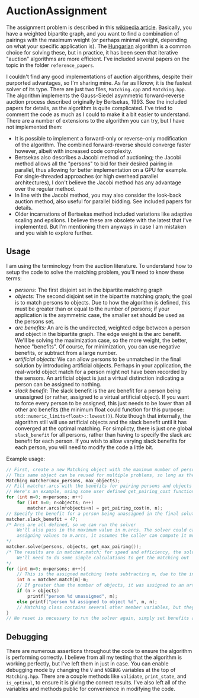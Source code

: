 # AuctionAssignment
The assignment problem is described in this [wikipedia article](https://en.wikipedia.org/wiki/Assignment_problem). Basically, you have a weighted bipartite graph, and you want to find a combination of pairings with the maximum weight (or perhaps minimal weight, depending on what your specific application is). The [Hungarian](https://en.wikipedia.org/wiki/Hungarian_algorithm) algorithm is a common choice for solving these, but in practice, it has been seen that iterative "auction" algorithms are more efficient. I've included several papers on the topic in the folder `reference_papers`.

I couldn't find any good implementations of auction algorithms, despite their purported advantages, so I'm sharing mine. As far as I know, it is the fastest solver of its type. There are just two files, `Matching.cpp` and `Matching.hpp`. The algorithm implements the Gauss-Siedel asymmetric forward-reverse auction process described originally by Bertsekas, 1993. See the included papers for details, as the algorithm is quite complicated. I've tried to comment the code as much as I could to make it a bit easier to understand. There are a number of extensions to the algorithm you can try, but I have not implemented them:
- It is possible to implement a forward-only or reverse-only modification of the algorithm. The combined forward-reverse should converge faster however, albeit with increased code complexity.
- Bertsekas also describes a Jacobi method of auctioning; the Jacobi method allows all the "persons" to bid for their desired pairing in parallel, thus allowing for better implementation on a GPU for example. For single-threaded approaches (or high overhead parallel architectures), I don't believe the Jacobi method has any advantage over the regular method.
- In line with the Jacobi method, you may also consider the look-back auction method, also useful for parallel bidding. See included papers for details.
- Older incarnations of Bertsekas method included variations like adaptive scaling and epsilons. I believe these are obsolete with the latest that I've implemented. But I'm mentioning them anyways in case I am mistaken and you wish to explore further.

## Usage
I am using the terminology from the auction literature. To understand how to setup the code to solve the matching problem, you'll need to know these terms:
- _persons:_ The first disjoint set in the bipartite matching graph
- _objects:_ The second disjoint set in the bipartite matching graph; the goal is to match persons to objects. Due to how the algorithm is defined, this must be greater than or equal to the number of persons; if your application is the asymmetric case, the smaller set should be used as the persons set.
- _arc benefits:_ An arc is the undirected, weighted edge between a person and object in the bipartite graph. The edge weight is the arc benefit. We'll be solving the maximization case, so the more weight, the better, hence "benefits". Of course, for minimization, you can use negative benefits, or subtract from a large number.
- _artificial objects:_ We can allow persons to be unmatched in the final solution by introducing artificial objects. Perhaps in your application, the real-world object match for a person might not have been recorded by the sensors. An artificial object is just a virtual distinction indicating a person can be assigned to nothing.
- _slack benefit_: The slack benefit is the arc benefit for a person being unassigned (or rather, assigned to a virtual artificial object). If you want to force every person to be assigned, this just needs to be lower than all other arc benefits (the minimum float could function for this purpose: `std::numeric_limits<float>::lowest()`). Note though that internally, the algorithm still will use artificial objects and the slack benefit until it has converged at the optimal matching. For simplicty, there is just one global `slack_benefit` for all persons, rather than having to specify the slack arc benefit for each person. If you wish to allow varying slack benefits for each person, you will need to modify the code a little bit.

Example usage:

```c++
// First, create a new Matching object with the maximum number of persons and objects, respectively
// This same object can be reused for multiple problems, so long as the person/object sets stay <= the max 
Matching matcher(max_persons, max_objects);
// Fill matcher.arcs with the benefits for pairing persons and objects
// Here's an example, using some user defined get_pairing_cost function
for (int m=0; m<persons; m++)
	for (int n=0; n<objects; n++)
    	matcher.arcs[m*objects+n] = get_pairing_cost(m, n);
// Specify the benefit for a person being unassigned in the final solution
matcher.slack_benefit = 47;
/* Arcs are all defined, so we can run the solver
	We'll also pass in the maximum value in m.arcs. The solver could calculate this value itself, but since we're already
    assigning values to m.arcs, it assumes the caller can compute it more efficiently and pass it in.
*/    
matcher.solve(persons, objects, get_max_pairing());
/* The results are in matcher.match; for speed and efficiency, the solver does minimal post-processing on the results;
	We'll need to do some simple calculations to get the matching out
*/
for (int m=0; m<persons; m++){
	// This is the assigned matching (note subtracting m, due to the internal solver's representation)
	int n = matcher.match[m]-m;
    // If greater than the number of objects, it was assigned to an artifical object (e.g. unassigned)
    if (n > objects)
    	printf("person %d unassigned", m);
    else printf("person %d assigned to object %d", m, n);
    // Matching class contains several other member variables, but they are all just for the solver's internal state and irrelevant to final results
}
// No reset is necessary to run the solver again, simply set benefits and call solve again
```

## Debugging
There are numerous assertions throughout the code to ensure the algorithm is performing correctly. I believe from all my testing that the algorithm is working perfectly, but I've left them in just in case. You can enable debugging mode by changing the `V` and `NDEBUG` variables at the top of `Matching.hpp`. There are a couple methods like `validate`, `print_state`, and `is_optimal`, to ensure it is giving the correct results. I've also left all of the variables and methods public for convenience in modifying the code.